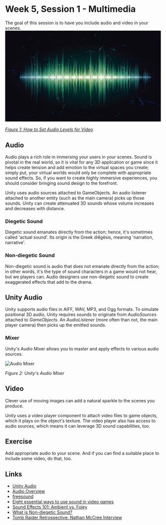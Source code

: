 # Week 5, Session 1 - Multimedia

The goal of this session is to have you include audio and video in your scenes.
![audio waveform](images/audio.jpg)

[_Figure 1: How to Set Audio Levels for Video_](https://www.premiumbeat.com/blog/how-to-set-audio-levels-for-video/)

## Audio

Audio plays a rich role in immersing your users in your scenes. Sound is pivotal in the real world, so it is vital for any 3D application or game since it helps create tension and add emotion to the virtual spaces you create; simply put, your virtual worlds would only be complete with appropriate sound effects. So, if you want to create highly immersive experiences, you should consider bringing sound design to the forefront.

Unity uses audio sources attached to GameObjects. An audio listener attached to another entity (such as the main camera) picks up those sounds. Unity can create attenuated 3D sounds whose volume increases and decreases with distance.

### Diegetic Sound

Diegetic sound emanates directly from the action; hence, it's sometimes called 'actual sound'. Its origin is the Greek diḗgēsis, meaning 'narration, narrative'.

### Non-diegetic Sound

Non-diegetic sound is audio that does not emanate directly from the action; in other words, it's the type of sound characters in a game would not hear, but we players can. Audio designers use non-diegetic sound to create exaggerated effects that add to the drama.

## Unity Audio

Unity supports audio files in AIFF, WAV, MP3, and Ogg formats. To simulate positional 3D audio, Unity requires sounds to originate from _AudioSources_ attached to _GameObjects_. An _AudioListener_ (more often than not, the main player camera) then picks up the emitted sounds.

### Mixer

Unity's Audio Mixer allows you to master and apply effects to various audio sources.

![Audio Mixer](../images/audioMixer.png)

_Figure 2: Unity's Audio Mixer_

## Video

Clever use of moving images can add a natural sparkle to the scenes you produce.

Unity uses a video player component to attach video files to game objects, which it plays on the object's texture. The video player also has access to audio sources, which means it can leverage 3D sound capabilities, too.

## Exercise

Add appropriate audio to your scene. And if you can find a suitable place to include some video, do that, too.

## Links

+ [Unity Audio](https://docs.unity3d.com/Manual/Audio.html)
+ [Audio Overview](https://docs.unity3d.com/Manual/AudioOverview.html)
+ [freesound](https://freesound.org/)
+ [Eight essential ways to use sound in video games](https://www.gamesindustry.biz/eight-ways-to-use-sound-in-video-games)
+ [Sound Effects 101: Ambient vs. Foley](https://lwks.com/blog/sound-effects-101-ambient-vs.-foley#:~:text=Understanding%20Sound%20Effects%20and%20Their%20Place%20in%20a%20Production&text=They%20set%20the%20scene%20and,or%20the%20rustling%20of%20clothing.)
+ [What is Non-diegetic Sound?](https://www.studiobinder.com/blog/what-is-non-diegetic-sound/)
+ [Tomb Raider Retrospective: Nathan McCree Interview](https://www.youtube.com/watch?v=AZOPXzgbw2s)
